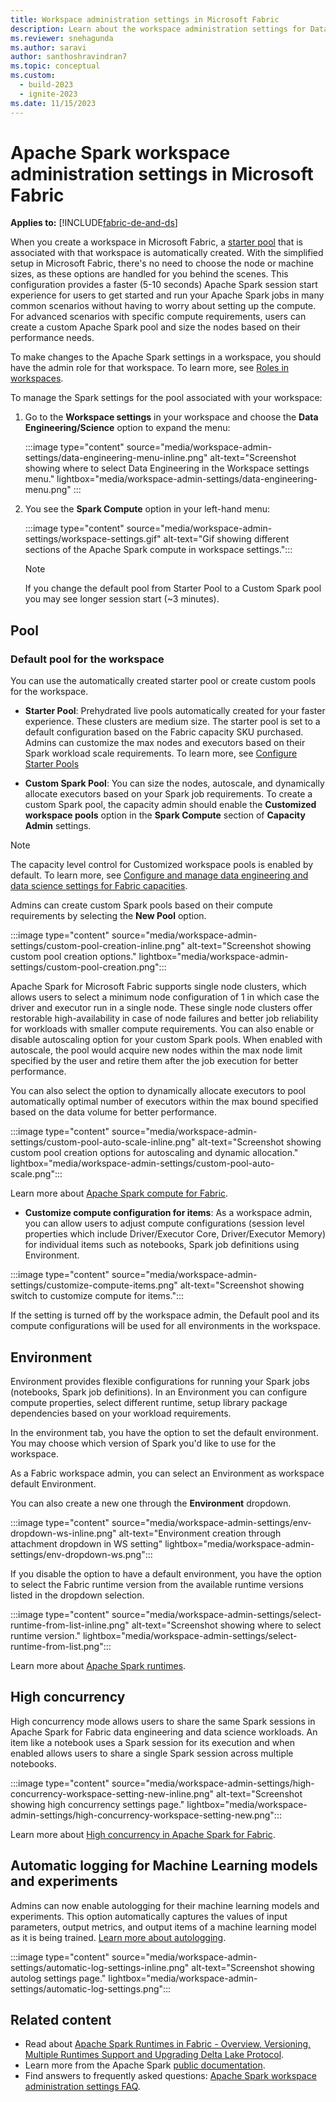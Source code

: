 ```yaml
---
title: Workspace administration settings in Microsoft Fabric
description: Learn about the workspace administration settings for Data Engineering and Science experiences in Fabric.
ms.reviewer: snehagunda
ms.author: saravi
author: santhoshravindran7
ms.topic: conceptual
ms.custom:
  - build-2023
  - ignite-2023
ms.date: 11/15/2023
---
```


# Apache Spark workspace administration settings in Microsoft Fabric

**Applies to:** [!INCLUDE[fabric-de-and-ds](includes/fabric-de-ds.md)]

When you create a workspace in Microsoft Fabric, a [starter pool](spark-compute.md#starter-pools) that is associated with that workspace is automatically created. With the simplified setup in Microsoft Fabric, there's no need to choose the node or machine sizes, as these options are handled for you behind the scenes. This configuration provides a faster (5-10 seconds) Apache Spark session start experience for users to get started and run your Apache Spark jobs in many common scenarios without having to worry about setting up the compute. For advanced scenarios with specific compute requirements, users can create a custom Apache Spark pool and size the nodes based on their performance needs.

To make changes to the Apache Spark settings in a workspace, you should have the admin role for that workspace. To learn more, see [Roles in workspaces](../get-started/roles-workspaces.md).

To manage the Spark settings for the pool associated with your workspace:

1. Go to the **Workspace settings** in your workspace and choose the **Data Engineering/Science** option to expand the menu:

   :::image type="content" source="media/workspace-admin-settings/data-engineering-menu-inline.png" alt-text="Screenshot showing where to select Data Engineering in the Workspace settings menu." lightbox="media/workspace-admin-settings/data-engineering-menu.png" :::

2. You see the **Spark Compute** option in your left-hand menu:

   :::image type="content" source="media/workspace-admin-settings/workspace-settings.gif" alt-text="Gif showing different sections of the Apache Spark compute in workspace settings.":::

   > [!NOTE]
   > If you change the default pool from Starter Pool to a Custom Spark pool you may see longer session start (~3 minutes).

## Pool

### Default pool for the workspace 
You can use the automatically created starter pool or create custom pools for the workspace.

* **Starter Pool**: Prehydrated live pools automatically created for your faster experience. These clusters are medium size. The starter pool is set to a default configuration based on the Fabric capacity SKU purchased. Admins can customize the max nodes and executors based on their Spark workload scale requirements.  To learn more, see [Configure Starter Pools](configure-starter-pools.md)

* **Custom Spark Pool**: You can size the nodes, autoscale, and dynamically allocate executors based on your Spark job requirements. To create a custom Spark pool, the capacity admin should enable the **Customized workspace pools** option in the **Spark Compute** section of **Capacity Admin** settings.
> [!NOTE]
> The capacity level control for Customized workspace pools is enabled by default.
To learn more, see [Configure and manage data engineering and data science settings for Fabric capacities](capacity-settings-management.md).

Admins can create custom Spark pools based on their compute requirements by selecting the **New Pool** option.

:::image type="content" source="media/workspace-admin-settings/custom-pool-creation-inline.png" alt-text="Screenshot showing custom pool creation options." lightbox="media/workspace-admin-settings/custom-pool-creation.png":::

Apache Spark for Microsoft Fabric supports single node clusters, which allows users to select a minimum node configuration of 1 in which case the driver and executor run in a single node. These single node clusters offer restorable high-availability in case of node failures and better job reliability for workloads with smaller compute requirements. You can also enable or disable autoscaling option for your custom Spark pools. When enabled with autoscale, the pool would acquire new nodes within the max node limit specified by the user and retire them after the job execution for better performance.

You can also select the option to dynamically allocate executors to pool automatically optimal number of executors within the max bound specified based on the data volume for better performance.

:::image type="content" source="media/workspace-admin-settings/custom-pool-auto-scale-inline.png" alt-text="Screenshot showing custom pool creation options for autoscaling and dynamic allocation." lightbox="media/workspace-admin-settings/custom-pool-auto-scale.png":::

Learn more about [Apache Spark compute for Fabric](spark-compute.md).

* **Customize compute configuration for items**: As a workspace admin, you can allow users to adjust compute configurations (session level properties which include Driver/Executor Core, Driver/Executor Memory) for individual items such as notebooks, Spark job definitions using Environment.

:::image type="content" source="media/workspace-admin-settings/customize-compute-items.png" alt-text="Screenshot showing switch to customize compute for items.":::

If the setting is turned off by the workspace admin, the Default pool and its compute configurations will be used for all environments in the workspace.

## Environment

Environment provides flexible configurations for running your Spark jobs (notebooks, Spark job definitions). In an Environment you can configure compute properties, select different runtime, setup library package dependencies based on your workload requirements. 

In the environment tab, you have the option to set the default environment. You may choose which version of Spark you'd like to use for the workspace.

As a Fabric workspace admin, you can select an Environment as workspace default Environment.

You can also create a new one through the **Environment** dropdown.

:::image type="content" source="media/workspace-admin-settings/env-dropdown-ws-inline.png" alt-text="Environment creation through attachment dropdown in WS setting" lightbox="media/workspace-admin-settings/env-dropdown-ws.png":::

If you disable the option to have a default environment, you have the option to select the Fabric runtime version from the available runtime versions listed in the dropdown selection. 

:::image type="content" source="media/workspace-admin-settings/select-runtime-from-list-inline.png" alt-text="Screenshot showing where to select runtime version." lightbox="media/workspace-admin-settings/select-runtime-from-list.png":::

Learn more about [Apache Spark runtimes](runtime.md).

## High concurrency

High concurrency mode allows users to share the same Spark sessions in Apache Spark for Fabric data engineering and data science workloads. An item like a notebook uses a Spark session for its execution and when enabled allows users to share a single Spark session across multiple notebooks. 

:::image type="content" source="media/workspace-admin-settings/high-concurrency-workspace-setting-new-inline.png" alt-text="Screenshot showing high concurrency settings page." lightbox="media/workspace-admin-settings/high-concurrency-workspace-setting-new.png":::

Learn more about [High concurrency in Apache Spark for Fabric](high-concurrency-overview.md).

## Automatic logging for Machine Learning models and experiments

Admins can now enable autologging for their machine learning models and experiments. This option automatically captures the values of input parameters, output metrics, and output items of a machine learning model as it is being trained.
[Learn more about autologging](https://mlflow.org/docs/latest/tracking.html).

:::image type="content" source="media/workspace-admin-settings/automatic-log-settings-inline.png" alt-text="Screenshot showing autolog settings page." lightbox="media/workspace-admin-settings/automatic-log-settings.png":::

## Related content

* Read about [Apache Spark Runtimes in Fabric - Overview, Versioning, Multiple Runtimes Support and Upgrading Delta Lake Protocol](./runtime.md).
* Learn more from the Apache Spark [public documentation](https://spark.apache.org/docs/latest/configuration.html).
* Find answers to frequently asked questions: [Apache Spark workspace administration settings FAQ](spark-admin-settings-faq.yml).

